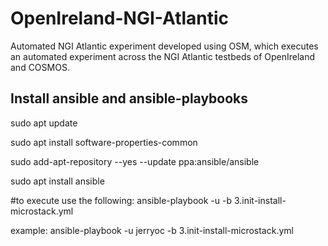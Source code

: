 # OpenIreland-NGI-Atlantic
Automated NGI Atlantic experiment developed using OSM, which executes an automated experiment across the NGI Atlantic testbeds of OpenIreland and COSMOS.

## Install ansible and ansible-playbooks
sudo apt update

sudo apt install software-properties-common

sudo add-apt-repository --yes --update ppa:ansible/ansible

sudo apt install ansible


#to execute use the following:
ansible-playbook -u <user> -b 3.init-install-microstack.yml

example:
ansible-playbook -u jerryoc -b 3.init-install-microstack.yml
